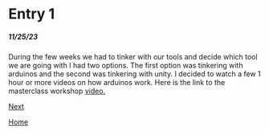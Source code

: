 # Entry 1
##### 11/25/23

During the few weeks we had to tinker with our tools and decide which tool we are going with I had two options. The first option was tinkering with arduinos and the second was tinkering with unity. I decided to watch a few 1 hour or more videos on how arduinos work. Here is the link to the masterclass workshop [video.]((https://www.youtube.com/watch?v=BLrHTHUjPuw&t=10s&ab_channel=ProgrammingElectronicsAcademy)https://www.youtube.com/watch?v=BLrHTHUjPuw&t=10s&ab_channel=ProgrammingElectronicsAcademyOM) 

[Next](entry02.md)

[Home](../README.md)
